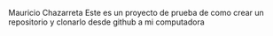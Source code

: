 Mauricio Chazarreta
Este es un proyecto de prueba de como crear un repositorio y clonarlo desde github a mi computadora
